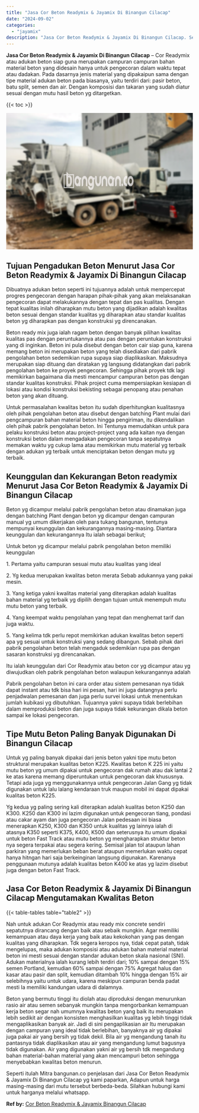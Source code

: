 ```yaml
---
title: "Jasa Cor Beton Readymix & Jayamix Di Binangun Cilacap"
date: "2024-09-02"
categories: 
  - "jayamix"
description: "Jasa Cor Beton Readymix & Jayamix Di Binangun Cilacap. Seperti itulah Mitra bangunan.co penjelasan dari Jasa Cor Beton Readymix & Jayamix Di Binangun Cilacap..."
---
```


**Jasa Cor Beton Readymix & Jayamix Di Binangun Cilacap** – Cor Readymix atau adukan beton siap guna merupakan campuran campuran bahan material beton yang didesain hanya untuk pengecoran dalam waktu tepat atau dadakan. Pada dasarnya jenis material yang dipakaipun sama dengan tipe material adukan beton pada biasanya, yaitu terdiri dari: pasir beton, batu split, semen dan air. Dengan komposisi dan takaran yang sudah diatur sesuai dengan mutu hasil beton yg ditargetkan.

{{< toc >}}

![Jasa Cor Beton Readymix & Jayamix Di Binangun Cilacap](/images/jasa-cor-readymix-19.png)

## Tujuan Pengadukan Beton Menurut Jasa Cor Beton Readymix & Jayamix Di Binangun Cilacap

Dibuatnya adukan beton seperti ini tujuannya adalah untuk mempercepat progres pengecoran dengan harapan pihak-pihak yang akan melaksanakan pengecoran dapat melakukannya dengan tepat dan pas kualitas. Dengan tepat kualitas inilah diharapkan mutu beton yang dijadikan adalah kwalitas beton sesuai dengan standar kualitas yg diharapkan atau standar kualitas beton yg diharapkan pas dengan konstruksi yg direncanakan.

Beton ready mix juga ialah ragam beton dengan banyak pilihan kwalitas kualitas pas dengan peruntukannya atau pas dengan peruntukan konstruksi yang di inginkan. Beton ini pula disebut dengan beton cair siap guna, karena memang beton ini merupakan beton yang telah disediakan dari pabrik pengolahan beton sedemikian rupa supaya siap diaplikasikan. Maksudnya merupakan siap dituang dan diratakan yg langsung didatangkan dari pabrik pengolahan beton ke proyek pengecoran. Sehingga pihak proyek tdk lagi memikirkan bagaimana dia mesti mencampur campuran beton pas dengan standar kualitas konstruksi. Pihak project cuma mempersiapkan kesiapan di lokasi atau kondisi konstruksi bekisting sebagai penopang atau penahan beton yang akan dituang.

Untuk permasalahan kwalitas beton itu sudah diperhitungkan kualitasnya oleh pihak pengolahan beton atau disebut dengan batching Plant mulai dari pengcampuran bahan material beton hingga pengiriman, itu dikendalikan oleh pihak pabrik pengolahan beton. Ini Tentunya memudahkan untuk para pelaku konstruksi beton atau project-project yang ada kaitan nya dengan konstruksi beton dalam mengadakan pengecoran tanpa sepatutnya memakan waktu yg cukup lama atau memikirkan mutu material yg terbaik dengan adukan yg terbaik untuk menciptakan beton dengan mutu yg terbaik.

## Keunggulan dan Kekurangan Beton readymix Menurut Jasa Cor Beton Readymix & Jayamix Di Binangun Cilacap

Beton yg dicampur melalui pabrik pengolahan beton atau dinamakan juga dengan batching Plant dengan beton yg dicampur dengan campuran manual yg umum dikerjakan oleh para tukang bangunan, tentunya mempunyai keunggulan dan kekurangannya masing-masing. Diantara keunggulan dan kekurangannya Itu ialah sebagai berikut;

Untuk beton yg dicampur melalui pabrik pengolahan beton memiliki keunggulan

1\. Pertama yaitu campuran sesuai mutu atau kualitas yang ideal

2\. Yg kedua merupakan kwalitas beton merata Sebab adukannya yang pakai mesin.

3\. Yang ketiga yakni kwalitas material yang diterapkan adalah kualitas bahan material yg terbaik yg dipilih dengan tujuan untuk menempuh mutu mutu beton yang terbaik.

4\. Yang keempat waktu pengolahan yang tepat dan menghemat tarif dan juga waktu.

5\. Yang kelima tdk perlu repot memikirkan adukan kwalitas beton seperti apa yg sesuai untuk konstruksi yang sedang dibangun. Sebab pihak dari pabrik pengolahan beton telah mengaduk sedemikian rupa pas dengan sasaran konstruksi yg direncanakan.

Itu ialah keunggulan dari Cor Readymix atau beton cor yg dicampur atau yg diwujudkan oleh pabrik pengolahan beton walaupun kekurangannya adalah

Pabrik pengolahan beton ini cara order atau sistem pemesanan nya tidak dapat instant atau tdk bisa hari ini pesan, hari ini juga datangnya perlu penjadwalan pemesanan dan juga perlu survei lokasi untuk menentukan jumlah kubikasi yg dibutuhkan. Tujuannya yakni supaya tidak berlebihan dalam memproduksi beton dan juga supaya tidak kekurangan dikala beton sampai ke lokasi pengecoran.

## Tipe Mutu Beton Paling Banyak Digunakan Di Binangun Cilacap

Untuk yg paling banyak dipakai dari jenis beton yakni tipe mutu beton struktural merupakan kualitas beton K225. Kwalitas beton K 225 ini yaitu mutu beton yg umum dipakai untuk pengecoran dak rumah atau dak lantai 2 ke atas karena memang diperuntukan untuk pengecoran dak khususnya. Tetapi ada juga yg menggunakannya untuk pengecoran Jalan Gang yg tidak digunakan untuk lalu lalang kendaraan truk maupun mobil ini dapat dipakai kualitas beton K225.

Yg kedua yg paling sering kali diterapkan adalah kualitas beton K250 dan K300. K250 dan K300 ini lazim digunakan untuk pengecoran tiang, pondasi atau cakar ayam dan juga pengecoran Jalan pedesaan ini biasa menerapkan K250, K300 dan K350 untuk kualitas yg lainnya ialah di atasnya K350 seperti K375, K400, K500 dan seterusnya itu umum dipakai untuk beton Fast Track atau mutu beton yg mengharapkan struktur beton nya segera terpakai atau segera kering. Semisal jalan tol ataupun lahan parkiran yang memerlukan beban berat ataupun memerlukan waktu cepat hanya hitngan hari saja berkeinginan langsung digunakan. Karenanya penggunaan mutunya adalah kualitas beton K400 ke atas yg lazim disebut juga dengan beton Fast Track.

## Jasa Cor Beton Readymix & Jayamix Di Binangun Cilacap Mengutamakan Kwalitas Beton

{{< table-tables table="table2" >}}

Nah untuk adukan Cor Readymix atau ready mix concrete sendiri sepatutnya dirancang dengan baik atau sebaik mungkin. Agar memiliki kemampuan atau daya kerja yang baik atau kekokohan yang pas dengan kualitas yang diharapkan. Tdk segera keropos nya, tidak cepat patah, tidak mengelupas, maka adukan komposisi atau adukan bahan material material beton ini mesti sesuai dengan standar adukan beton skala nasional (SNI). Adukan materialnya ialah kurang lebih terdiri dari; 10% sampai dengan 15% semen Portland, kemudian 60% sampai dengan 75% Agregat halus dan kasar atau pasir dan split, kemudian ditambah 10% hingga dengan 15% air selebihnya yaitu untuk udara, karena meskipun campuran benda padat mesti Ia memiliki kandungan udara di dalamnya.

Beton yang bermutu tinggi itu diolah atau diproduksi dengan menurunkan rasio air atau semen sebanyak mungkin tanpa mengorbankan kemampuan kerja beton segar nah umumnya kwalitas beton yang baik itu merupakan lebih sedikit air dengan konsisten menghasilkan kualitas yg lebih tinggi tidak mengaplikasikan banyak air. Jadi di sini pengaplikasian air Itu merupakan dengan campuran yang ideal tidak berlebihan, banyaknya air yg dipakai juga pakai air yang bersih yg tidak dekil. Bila air yg mengandung tanah itu pantasnya tidak diaplikasikan atau air yang mengandung lumut bagusnya tidak digunakan. Air yang digunakan yakni air yg bersih tdk mengandung bahan material-bahan material yang akan mencampuri beton sehingga menyebabkan kwalitas beton menurun.

Seperti itulah Mitra bangunan.co penjelasan dari Jasa Cor Beton Readymix & Jayamix Di Binangun Cilacap yg kami paparkan, Adapun untuk harga masing-masing dari mutu tersebut berbeda-beda. Silahkan hubungi kami untuk harganya melalui whatsapp.

**Ref by:** [Cor Beton Readymix & Jayamix Binangun Cilacap](https://id.wikipedia.org/wiki/Cor)
